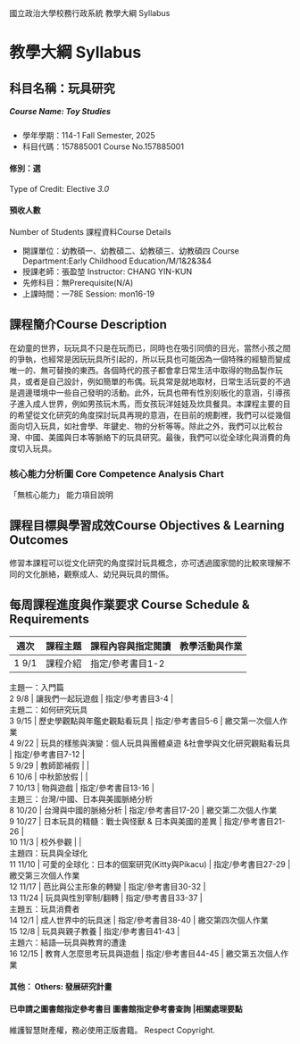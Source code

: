 國立政治大學校務行政系統 教學大綱 Syllabus
# 教學大綱 Syllabus
##  科目名稱：玩具研究
#####  Course Name: Toy Studies
  * 學年學期：114-1 Fall Semester, 2025 
  * 科目代碼：157885001 Course No.157885001
#### 修別：選
Type of Credit: Elective 
_3.0_
#### 預收人數
Number of Students
課程資料Course Details
  * 開課單位：幼教碩一、幼教碩二、幼教碩三、幼教碩四 Course Department:Early Childhood Education/M/1&2&3&4 
  * 授課老師：張盈堃 Instructor: CHANG YIN-KUN 
  * 先修科目：無Prerequisite(N/A)
  * 上課時間：一78E Session: mon16-19
##  課程簡介Course Description
在幼童的世界，玩玩具不只是在玩而已，同時也在吸引同儕的目光，當然小孩之間的爭執，也經常是因玩玩具所引起的，所以玩具也可能因為一個特殊的經驗而變成唯一的、無可替換的東西。各個時代的孩子都會拿日常生活中取得的物品製作玩具，或者是自己設計，例如簡單的布偶。玩具常是就地取材，日常生活玩耍的不過是週邊環境中一些自己發明的活動。此外，玩具也帶有性別刻板化的意涵，引導孩子進入成人世界，例如男孩玩木馬，而女孩玩洋娃娃及炊具餐具。本課程主要的目的希望從文化研究的角度探討玩具再現的意涵，在目前的規劃裡，我們可以從幾個面向切入玩具，如社會學、年鍵史、物的分析等等。除此之外，我們可以比較台灣、中國、美國與日本等脈絡下的玩具研究。最後，我們可以從全球化與消費的角度切入玩具。
###  核心能力分析圖 Core Competence Analysis Chart
「無核心能力」 
能力項目說明
##  課程目標與學習成效Course Objectives & Learning Outcomes 
修習本課程可以從文化研究的角度探討玩具概念，亦可透過國家間的比較來理解不同的文化脈絡，觀察成人、幼兒與玩具的關係。
##  每周課程進度與作業要求 Course Schedule & Requirements
週次 |  課程主題 |  課程內容與指定閱讀 |  教學活動與作業  
---|---|---|---  
1 9/1 |  課程介紹 |  指定/參考書目1-2 |   
主題一：入門篇  
2 9/8 |  讓我們一起玩遊戲 |  指定/參考書目3-4 |   
主題二：如何研究玩具  
3 9/15 |  歷史學觀點與年鑑史觀點看玩具 |  指定/參考書目5-6 |  繳交第一次個人作業  
4 9/22 |  玩具的樣態與演變：個人玩具與團體桌遊 &社會學與文化研究觀點看玩具 |  指定/參考書目7-12 |   
5 9/29 |  教師節補假 |  |   
6 10/6 |  中秋節放假 |  |   
7 10/13 |  物與遊戲 |  指定/參考書目13-16 |   
主題三：台灣/中國、日本與美國脈絡分析  
8 10/20 |  台灣與中國的脈絡分析 |  指定/參考書目17-20 |  繳交第二次個人作業  
9 10/27 |  日本玩具的精髓：戰士與怪獸 & 日本與美國的差異 |  指定/參考書目21-26 |   
10 11/3 |  校外參觀 |  |   
主題四：玩具與全球化  
11 11/10 |  可愛的全球化：日本的個案研究(Kitty與Pikacu)  |  指定/參考書目27-29 |  繳交第三次個人作業  
12 11/17 |  芭比與公主形象的轉變 |  指定/參考書目30-32 |   
13 11/24 |  玩具與性別宰制/翻轉 |  指定/參考書目33-37 |   
主題五：玩具消費者  
14 12/1 |  成人世界中的玩具迷 |  指定/參考書目38-40 |  繳交第四次個人作業  
15 12/8 |  玩具與親子教養 |  指定/參考書目41-43 |   
主題六：結語—玩具與教育的遭逢  
16 12/15 |  教育人怎麼思考玩具與遊戲 |  指定/參考書目44-45 |  繳交第五次個人作業  
####  其他： Others: 發展研究計畫 
####  已申請之圖書館指定參考書目  圖書館指定參考書查詢 |相關處理要點
維護智慧財產權，務必使用正版書籍。 Respect Copyright.